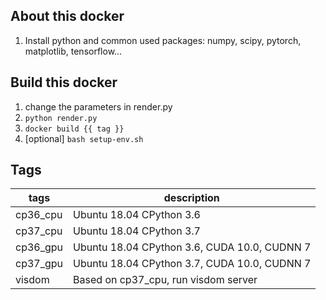 ## About this docker
1. Install python and common used packages: numpy, scipy, pytorch, matplotlib, tensorflow...
## Build this docker
1. change the parameters in render.py
2. `python render.py`
3. `docker build {{ tag }}`
4. [optional] `bash setup-env.sh`
## Tags
|tags|description|
|---|---|
|cp36_cpu|Ubuntu 18.04 CPython 3.6|
|cp37_cpu|Ubuntu 18.04 CPython 3.7|
|cp36_gpu|Ubuntu 18.04 CPython 3.6, CUDA 10.0, CUDNN 7|
|cp37_gpu|Ubuntu 18.04 CPython 3.7, CUDA 10.0, CUDNN 7|
|visdom|Based on cp37_cpu, run visdom server|
